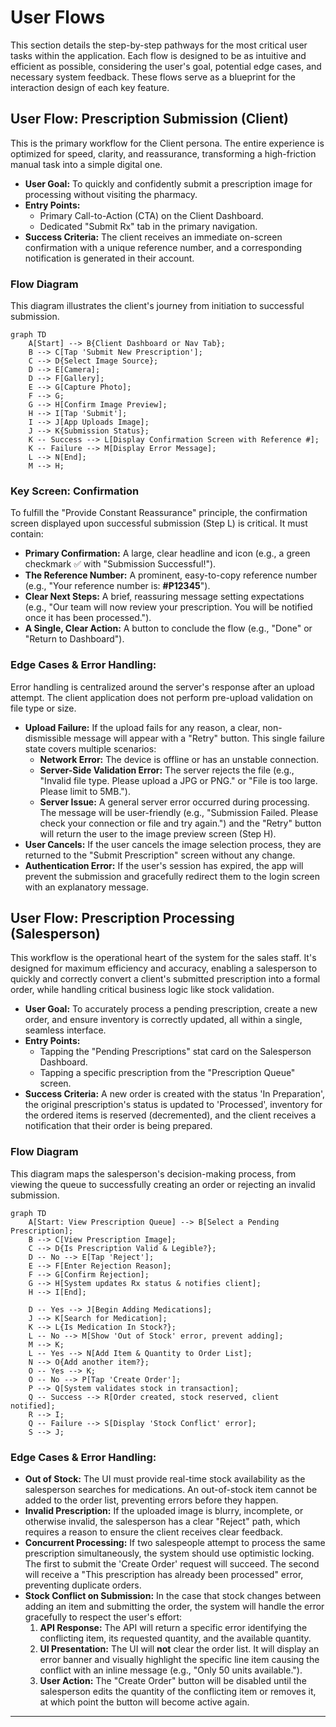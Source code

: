 # User Flows

<!--docs/front-end-spec/[title].md-->

This section details the step-by-step pathways for the most critical user tasks within the application. Each flow is designed to be as intuitive and efficient as possible, considering the user's goal, potential edge cases, and necessary system feedback. These flows serve as a blueprint for the interaction design of each key feature.

## User Flow: Prescription Submission (Client)

This is the primary workflow for the Client persona. The entire experience is optimized for speed, clarity, and reassurance, transforming a high-friction manual task into a simple digital one.

*   **User Goal:** To quickly and confidently submit a prescription image for processing without visiting the pharmacy.
*   **Entry Points:**
    *   Primary Call-to-Action (CTA) on the Client Dashboard.
    *   Dedicated "Submit Rx" tab in the primary navigation.
*   **Success Criteria:** The client receives an immediate on-screen confirmation with a unique reference number, and a corresponding notification is generated in their account.

### Flow Diagram

This diagram illustrates the client's journey from initiation to successful submission.

```mermaid
graph TD
    A[Start] --> B{Client Dashboard or Nav Tab};
    B --> C[Tap 'Submit New Prescription'];
    C --> D{Select Image Source};
    D --> E[Camera];
    D --> F[Gallery];
    E --> G[Capture Photo];
    F --> G;
    G --> H[Confirm Image Preview];
    H --> I[Tap 'Submit'];
    I --> J[App Uploads Image];
    J --> K{Submission Status};
    K -- Success --> L[Display Confirmation Screen with Reference #];
    K -- Failure --> M[Display Error Message];
    L --> N[End];
    M --> H;
```

### Key Screen: Confirmation

To fulfill the "Provide Constant Reassurance" principle, the confirmation screen displayed upon successful submission (Step L) is critical. It must contain:
*   **Primary Confirmation:** A large, clear headline and icon (e.g., a green checkmark ✅ with "Submission Successful!").
*   **The Reference Number:** A prominent, easy-to-copy reference number (e.g., "Your reference number is: **#P12345**").
*   **Clear Next Steps:** A brief, reassuring message setting expectations (e.g., "Our team will now review your prescription. You will be notified once it has been processed.").
*   **A Single, Clear Action:** A button to conclude the flow (e.g., "Done" or "Return to Dashboard").

### Edge Cases & Error Handling:

Error handling is centralized around the server's response after an upload attempt. The client application does not perform pre-upload validation on file type or size.

*   **Upload Failure:** If the upload fails for any reason, a clear, non-dismissible message will appear with a "Retry" button. This single failure state covers multiple scenarios:
    *   **Network Error:** The device is offline or has an unstable connection.
    *   **Server-Side Validation Error:** The server rejects the file (e.g., "Invalid file type. Please upload a JPG or PNG." or "File is too large. Please limit to 5MB.").
    *   **Server Issue:** A general server error occurred during processing.
    The message will be user-friendly (e.g., "Submission Failed. Please check your connection or file and try again.") and the "Retry" button will return the user to the image preview screen (Step H).
*   **User Cancels:** If the user cancels the image selection process, they are returned to the "Submit Prescription" screen without any change.
*   **Authentication Error:** If the user's session has expired, the app will prevent the submission and gracefully redirect them to the login screen with an explanatory message.

## User Flow: Prescription Processing (Salesperson)

This workflow is the operational heart of the system for the sales staff. It's designed for maximum efficiency and accuracy, enabling a salesperson to quickly and correctly convert a client's submitted prescription into a formal order, while handling critical business logic like stock validation.

*   **User Goal:** To accurately process a pending prescription, create a new order, and ensure inventory is correctly updated, all within a single, seamless interface.
*   **Entry Points:**
    *   Tapping the "Pending Prescriptions" stat card on the Salesperson Dashboard.
    *   Tapping a specific prescription from the "Prescription Queue" screen.
*   **Success Criteria:** A new order is created with the status 'In Preparation', the original prescription's status is updated to 'Processed', inventory for the ordered items is reserved (decremented), and the client receives a notification that their order is being prepared.

### Flow Diagram

This diagram maps the salesperson's decision-making process, from viewing the queue to successfully creating an order or rejecting an invalid submission.

```mermaid
graph TD
    A[Start: View Prescription Queue] --> B[Select a Pending Prescription];
    B --> C[View Prescription Image];
    C --> D{Is Prescription Valid & Legible?};
    D -- No --> E[Tap 'Reject'];
    E --> F[Enter Rejection Reason];
    F --> G[Confirm Rejection];
    G --> H[System updates Rx status & notifies client];
    H --> I[End];

    D -- Yes --> J[Begin Adding Medications];
    J --> K[Search for Medication];
    K --> L{Is Medication In Stock?};
    L -- No --> M[Show 'Out of Stock' error, prevent adding];
    M --> K;
    L -- Yes --> N[Add Item & Quantity to Order List];
    N --> O{Add another item?};
    O -- Yes --> K;
    O -- No --> P[Tap 'Create Order'];
    P --> Q[System validates stock in transaction];
    Q -- Success --> R[Order created, stock reserved, client notified];
    R --> I;
    Q -- Failure --> S[Display 'Stock Conflict' error];
    S --> J;
```

### Edge Cases & Error Handling:

*   **Out of Stock:** The UI must provide real-time stock availability as the salesperson searches for medications. An out-of-stock item cannot be added to the order list, preventing errors before they happen.
*   **Invalid Prescription:** If the uploaded image is blurry, incomplete, or otherwise invalid, the salesperson has a clear "Reject" path, which requires a reason to ensure the client receives clear feedback.
*   **Concurrent Processing:** If two salespeople attempt to process the same prescription simultaneously, the system should use optimistic locking. The first to submit the 'Create Order' request will succeed. The second will receive a "This prescription has already been processed" error, preventing duplicate orders.
*   **Stock Conflict on Submission:** In the case that stock changes between adding an item and submitting the order, the system will handle the error gracefully to respect the user's effort:
    1.  **API Response:** The API will return a specific error identifying the conflicting item, its requested quantity, and the available quantity.
    2.  **UI Presentation:** The UI will **not** clear the order list. It will display an error banner and visually highlight the specific line item causing the conflict with an inline message (e.g., "Only 50 units available.").
    3.  **User Action:** The "Create Order" button will be disabled until the salesperson edits the quantity of the conflicting item or removes it, at which point the button will become active again.

---